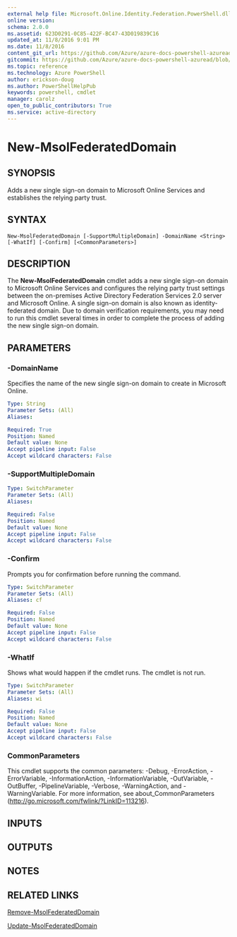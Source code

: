 ```yaml
---
external help file: Microsoft.Online.Identity.Federation.PowerShell.dll-Help.xml
online version:
schema: 2.0.0
ms.assetid: 623D0291-0C85-422F-BC47-43D019839C16
updated_at: 11/8/2016 9:01 PM
ms.date: 11/8/2016
content_git_url: https://github.com/Azure/azure-docs-powershell-azuread/blob/master/Azure%20AD%20Cmdlets/MSOnline/v1/New-MsolFederatedDomain.md
gitcommit: https://github.com/Azure/azure-docs-powershell-azuread/blob/2c57f1e6f7b36ad296f1b569969f9c974ec0e0c3/Azure%20AD%20Cmdlets/MSOnline/v1/New-MsolFederatedDomain.md
ms.topic: reference
ms.technology: Azure PowerShell
author: erickson-doug
ms.author: PowerShellHelpPub
keywords: powershell, cmdlet
manager: carolz
open_to_public_contributors: True
ms.service: active-directory
---
```


# New-MsolFederatedDomain

## SYNOPSIS
Adds a new single sign-on domain to Microsoft Online Services and establishes the relying party trust.

## SYNTAX

```
New-MsolFederatedDomain [-SupportMultipleDomain] -DomainName <String> [-WhatIf] [-Confirm] [<CommonParameters>]
```

## DESCRIPTION
The **New-MsolFederatedDomain** cmdlet adds a new single sign-on domain to Microsoft Online Services and configures the relying party trust settings between the on-premises Active Directory Federation Services 2.0 server and Microsoft Online.
A single sign-on domain is also known as identity-federated domain.
Due to domain verification requirements, you may need to run this cmdlet several times in order to complete the process of adding the new single sign-on domain.

## PARAMETERS

### -DomainName
Specifies the name of the new single sign-on domain to create in Microsoft Online.

```yaml
Type: String
Parameter Sets: (All)
Aliases:

Required: True
Position: Named
Default value: None
Accept pipeline input: False
Accept wildcard characters: False
```

### -SupportMultipleDomain

```yaml
Type: SwitchParameter
Parameter Sets: (All)
Aliases:

Required: False
Position: Named
Default value: None
Accept pipeline input: False
Accept wildcard characters: False
```

### -Confirm
Prompts you for confirmation before running the command.

```yaml
Type: SwitchParameter
Parameter Sets: (All)
Aliases: cf

Required: False
Position: Named
Default value: None
Accept pipeline input: False
Accept wildcard characters: False
```

### -WhatIf
Shows what would happen if the cmdlet runs.
The cmdlet is not run.

```yaml
Type: SwitchParameter
Parameter Sets: (All)
Aliases: wi

Required: False
Position: Named
Default value: None
Accept pipeline input: False
Accept wildcard characters: False
```

### CommonParameters
This cmdlet supports the common parameters: -Debug, -ErrorAction, -ErrorVariable, -InformationAction, -InformationVariable, -OutVariable, -OutBuffer, -PipelineVariable, -Verbose, -WarningAction, and -WarningVariable. For more information, see about_CommonParameters (http://go.microsoft.com/fwlink/?LinkID=113216).

## INPUTS

## OUTPUTS

## NOTES

## RELATED LINKS
[Remove-MsolFederatedDomain](xref:MSOnline/v1/Remove-MsolFederatedDomain.md)

[Update-MsolFederatedDomain](xref:MSOnline/v1/Update-MsolFederatedDomain.md)
